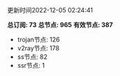 更新时间2022-12-05 02:24:41

**总订阅: 73**
**总节点: 965**
**有效节点: 387**
- trojan节点: 126
- v2ray节点: 178
- ss节点: 82
- ssr节点: 1
